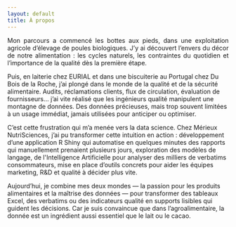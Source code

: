 ```yaml
---
layout: default
title: À propos
---
```


<p style="text-align: justify;">
Mon parcours a commencé les bottes aux pieds, dans une exploitation agricole d’élevage de poules biologiques. J’y ai découvert l’envers du décor de notre alimentation : les cycles naturels, les contraintes du quotidien et l’importance de la qualité dès la première étape.<br>

Puis, en laiterie chez EURIAL et dans une biscuiterie au Portugal chez Du Bois de la Roche, j’ai plongé dans le monde de la qualité et de la sécurité alimentaire. Audits, réclamations clients, flux de circulation, évaluation de fournisseurs… j’ai vite réalisé que les ingénieurs qualité manipulent une montagne de données. Des données précieuses, mais trop souvent limitées à un usage immédiat, jamais utilisées pour anticiper ou optimiser.<br>

C’est cette frustration qui m’a menée vers la data science. Chez Mérieux NutriSciences, j’ai pu transformer cette intuition en action : développement d’une application R Shiny qui automatise en quelques minutes des rapports qui manuellement prenaient plusieurs jours, exploration des modèles de langage, de l'Intelligence Artificielle pour analyser des milliers de verbatims consommateurs, mise en place d’outils concrets pour aider les équipes marketing, R&D et qualité à décider plus vite.<br>

Aujourd’hui, je combine mes deux mondes — la passion pour les produits alimentaires et la maîtrise des données — pour transformer des tableaux Excel, des verbatims ou des indicateurs qualité en supports lisibles qui guident les décisions. Car je suis convaincue que dans l’agroalimentaire, la donnée est un ingrédient aussi essentiel que le lait ou le cacao.
</p>
